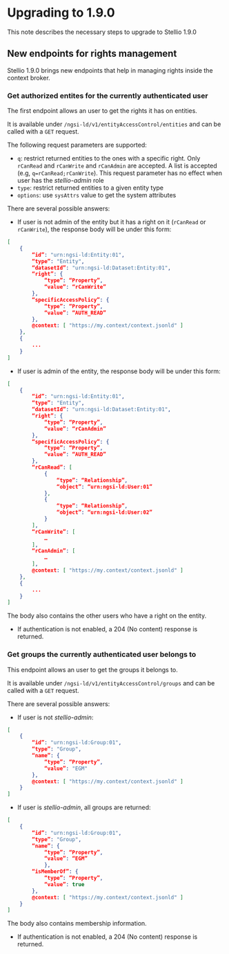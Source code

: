 # Upgrading to 1.9.0

This note describes the necessary steps to upgrade to Stellio 1.9.0

## New endpoints for rights management

Stellio 1.9.0 brings new endpoints that help in managing rights inside the context broker.

### Get authorized entites for the currently authenticated user 

The first endpoint allows an user to get the rights it has on entities.

It is available under `/ngsi-ld/v1/entityAccessControl/entities` and can be called with a `GET` request.

The following request parameters are supported: 

* `q`: restrict returned entities to the ones with a specific right. Only `rCanRead` and `rCanWrite` and `rCanAdmin` are accepted. A list is accepted (e.g, `q=rCanRead;rCanWrite`). This request parameter has no effect when user has the _stellio-admin_ role
* `type`: restrict returned entities to a given entity type
* `options`: use `sysAttrs` value to get the system attributes

There are several possible answers:

* If user is not admin of the entity but it has a right on it (`rCanRead` or `rCanWrite`), the response body will be under this form:  

```JSON
[
    { 
        “id”: "urn:ngsi-ld:Entity:01",
        “type”: "Entity",
        “datasetId”: "urn:ngsi-ld:Dataset:Entity:01",
        “right”: { 
            “type”: “Property”, 
            “value”: “rCanWrite” 
        }, 
        “specificAccessPolicy”: { 
            “type”: “Property”, 
            “value”: “AUTH_READ” 
        }, 
        @context: [ "https://my.context/context.jsonld" ] 
    },
    {
        ...
    }
]
```

* If user is admin of the entity, the response body will be under this form: 

```json
[
    { 
        “id”: "urn:ngsi-ld:Entity:01",
        “type”: "Entity",
        “datasetId”: "urn:ngsi-ld:Dataset:Entity:01",
        “right”: { 
            “type”: “Property”, 
            “value”: “rCanAdmin” 
        }, 
        “specificAccessPolicy”: { 
            “type”: “Property”, 
            “value”: “AUTH_READ” 
        }, 
        “rCanRead”: [  
            {  
                “type”: “Relationship”,  
                “object”: “urn:ngsi-ld:User:01”     
            }, 
            {  
                “type”: “Relationship”,  
                “object”: “urn:ngsi-ld:User:02”
            } 
        ], 
        “rCanWrite”: [ 
            … 
        ], 
        “rCanAdmin”: [ 
            … 
        ], 
        @context: [ "https://my.context/context.jsonld" ] 
    },
    {
        ...
    }
]
```

The body also contains the other users who have a right on the entity.

* If authentication is not enabled, a 204 (No content) response is returned. 


### Get groups the currently authenticated user belongs to 

This endpoint allows an user to get the groups it belongs to.

It is available under `/ngsi-ld/v1/entityAccessControl/groups` and can be called with a `GET` request.

There are several possible answers:

* If user is not _stellio-admin_: 

```json
[
    { 
        “id”: "urn:ngsi-ld:Group:01",
        “type”: "Group",
        “name”: { 
            “type”: “Property”, 
            “value”: "EGM" 
        }, 
        @context: [ "https://my.context/context.jsonld" ] 
    }
]
```

* If user is _stellio-admin_, all groups are returned:

```json
[
    { 
        “id”: "urn:ngsi-ld:Group:01",
        “type”: "Group",
        “name”: { 
            “type”: “Property”, 
            “value”: “EGM” 
            }, 
        “isMemberOf”: { 
            “type”: “Property”, 
            “value”: true
        }, 
        @context: [ "https://my.context/context.jsonld" ] 
    }
]
```

The body also contains membership information. 

* If authentication is not enabled, a 204 (No content) response is returned. 
